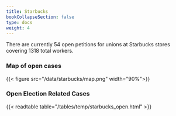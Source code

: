 ```yaml
---
title: Starbucks
bookCollapseSection: false
type: docs
weight: 4
---
```


There are currently 54 open petitions for unions at Starbucks stores covering 1318 total workers.
### Map of open cases 
{{< figure
    src="/data/starbucks/map.png"
    width="90%">}}

### Open Election Related Cases
{{< readtable table="/tables/temp/starbucks_open.html" >}}
